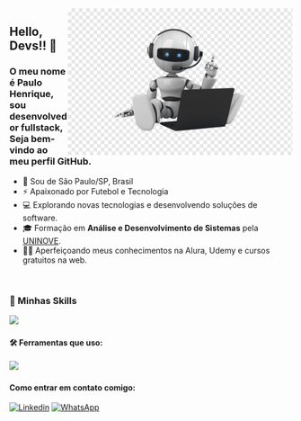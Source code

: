<img src="https://github.com/Pauloo2003/Pauloo2003/blob/master/images/robo.png?raw=true" alt="ilustração de um computador" min-width="400px" max-width="400px" width="400px" align="right">

## Hello, Devs!! 👋
### O meu nome é <strong>Paulo Henrique</strong>, sou desenvolvedor fullstack, Seja bem-vindo ao meu perfil GitHub.

- 🔰 Sou de São Paulo/SP, Brasil
- ⚡ Apaixonado por Futebol e Tecnologia
- 💻 Explorando novas tecnologias e desenvolvendo soluções de software.
- 🎓 Formação em **Análise e Desenvolvimento de Sistemas** pela <a href="https://www.uninove.br">UNINOVE</a>.
- 👨‍💻 Aperfeiçoando meus conhecimentos na Alura, Udemy e cursos gratuitos na web.

<br>

### 🚀 Minhas Skills

<p align="left">
  <a href="https://skillicons.dev">
    <img src="https://skillicons.dev/icons?i=html,css,bootstrap,js,nodejs,typescript,vuejs,vite,vuetify,react,aws,mysql,postgresql"/>
  </a>
</p>

#### 🛠️ Ferramentas que uso:

<p align="left">
  <a href="https://skillicons.dev">
    <img src="https://skillicons.dev/icons?i=vscode,postman,git,github,webstorm,gitlab,codepen" />
  </a>
</p>

#### Como entrar em contato comigo:
[<img alt="Linkedin" src="https://img.shields.io/badge/-linkedin-%230077B5?style=for-the-badge&logo=linkedin&logoColor=white"/>](https://www.linkedin.com/in/paulo-henrique-developer/)
[<img alt="WhatsApp" src="https://img.shields.io/badge/-WhatsApp-25d366?style=for-the-badge&labelColor=25d366&logo=whatsapp&logoColor=white&link="/>](https://wa.me/5511911186854)

[//]: # (**#### Estatísticas:)

[//]: # ()
[//]: # (| ![]&#40;http://github-profile-summary-cards.vercel.app/api/cards/stats?username=Italo-Tech&theme=nord_dark&#41; | ![]&#40;http://github-profile-summary-cards.vercel.app/api/cards/repos-per-language?username=Italo-Tech&hide=Html&theme=nord_dark&#41; | ![]&#40;http://github-profile-summary-cards.vercel.app/api/cards/most-commit-language?username=Italo-Tech&theme=nord_dark&#41; |)

[//]: # (| :-: | :-: | :-: |)

[//]: # ()
[//]: # (| ![]&#40;http://github-profile-summary-cards.vercel.app/api/cards/profile-details?username=Italo-Tech&theme=nord_dark&#41; | ![]&#40;https://github-readme-streak-stats.herokuapp.com/?user=Italo-Tech&hide_border=true&date_format=M%20j%5B%2C%20Y%5D&background=2D3742&stroke=2D3742&ring=6bbbca&fire=6bbbca&currStreakNum=fff&sideNums=6bbbca&currStreakLabel=6bbbca&sideLabels=fff&dates=fff&#41; |)

[//]: # (| :-: | :-: |**)





